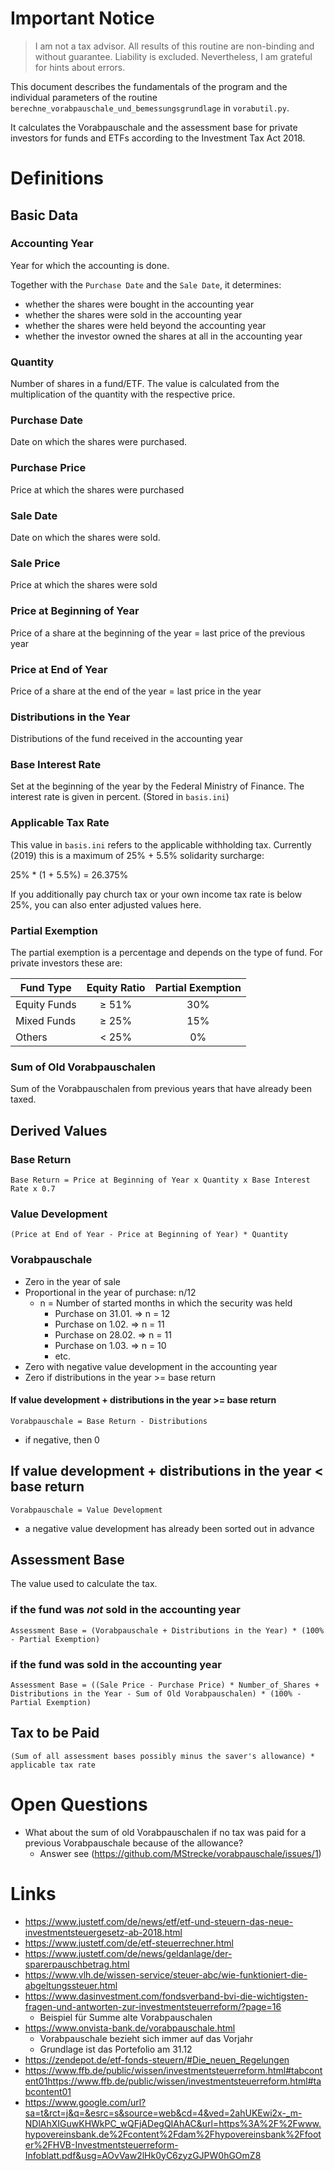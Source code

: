 # Important Notice

> I am not a tax advisor. All results of this routine are non-binding and without guarantee. Liability is excluded. Nevertheless, I am grateful for hints about errors.

This document describes the fundamentals of the program and the individual parameters of the routine `berechne_vorabpauschale_und_bemessungsgrundlage` in `vorabutil.py`.

It calculates the Vorabpauschale and the assessment base for private investors for funds and ETFs according to the Investment Tax Act 2018.

# Definitions

## Basic Data

### Accounting Year

Year for which the accounting is done.

Together with the `Purchase Date` and the `Sale Date`, it determines:

* whether the shares were bought in the accounting year
* whether the shares were sold in the accounting year
* whether the shares were held beyond the accounting year
* whether the investor owned the shares at all in the accounting year

### Quantity

Number of shares in a fund/ETF. The value is calculated from the multiplication
of the quantity with the respective price.

### Purchase Date

Date on which the shares were purchased.

### Purchase Price

Price at which the shares were purchased

### Sale Date

Date on which the shares were sold.

### Sale Price

Price at which the shares were sold

### Price at Beginning of Year

Price of a share at the beginning of the year = last price of the previous year

### Price at End of Year

Price of a share at the end of the year = last price in the year

### Distributions in the Year

Distributions of the fund received in the accounting year

### Base Interest Rate

Set at the beginning of the year by the Federal Ministry of Finance.
The interest rate is given in percent.
(Stored in `basis.ini`)

### Applicable Tax Rate

This value in `basis.ini` refers to the applicable withholding tax.
Currently (2019) this is a maximum of 25% + 5.5% solidarity surcharge:

25% * (1 + 5.5%) = 26.375%

If you additionally pay church tax or your own income tax rate
is below 25%, you can also enter adjusted values here.

### Partial Exemption

The partial exemption is a percentage and depends on the type of fund.
For private investors these are:

| Fund Type     | Equity Ratio | Partial Exemption |
| ------------- |:------------:|:-----------------:|
| Equity Funds  |    ≥ 51%     | 30%               |
| Mixed Funds   |    ≥ 25%     | 15%               |
| Others        |    < 25%     | 0%                |

### Sum of Old Vorabpauschalen

Sum of the Vorabpauschalen from previous years that have already been taxed.

## Derived Values

### Base Return

`Base Return = Price at Beginning of Year x Quantity x Base Interest Rate x 0.7`


### Value Development

`(Price at End of Year - Price at Beginning of Year) * Quantity`


### Vorabpauschale

* Zero in the year of sale
* Proportional in the year of purchase: n/12
  * n = Number of started months in which the security was held
    * Purchase on 31.01. => n = 12
    * Purchase on  1.02. => n = 11
    * Purchase on 28.02. => n = 11
    * Purchase on  1.03. => n = 10
    * etc.
* Zero with negative value development in the accounting year
* Zero if distributions in the year >= base return

#### If value development + distributions in the year >= base return

`Vorabpauschale = Base Return - Distributions`

* if negative, then 0

## If value development + distributions in the year < base return

`Vorabpauschale = Value Development`

* a negative value development has already been sorted out in advance

## Assessment Base

The value used to calculate the tax.

### if the fund was *not* sold in the accounting year

`Assessment Base = (Vorabpauschale + Distributions in the Year) * (100% - Partial Exemption)`

### if the fund was sold in the accounting year


`Assessment Base = ((Sale Price - Purchase Price) * Number_of_Shares + Distributions in the Year - Sum of Old Vorabpauschalen) * (100% - Partial Exemption)`

## Tax to be Paid

`(Sum of all assessment bases possibly minus the saver's allowance) * applicable tax rate`


# Open Questions

* What about the sum of old Vorabpauschalen if no tax was paid for a previous Vorabpauschale because of the allowance?
  * Answer see (https://github.com/MStrecke/vorabpauschale/issues/1)

# Links

* https://www.justetf.com/de/news/etf/etf-und-steuern-das-neue-investmentsteuergesetz-ab-2018.html
* https://www.justetf.com/de/etf-steuerrechner.html
* https://www.justetf.com/de/news/geldanlage/der-sparerpauschbetrag.html
* https://www.vlh.de/wissen-service/steuer-abc/wie-funktioniert-die-abgeltungssteuer.html
* https://www.dasinvestment.com/fondsverband-bvi-die-wichtigsten-fragen-und-antworten-zur-investmentsteuerreform/?page=16
  - Beispiel für Summe alte Vorabpauschalen
* https://www.onvista-bank.de/vorabpauschale.html
  - Vorabpauschale bezieht sich immer auf das Vorjahr
  - Grundlage ist das Portefolio am 31.12
* https://zendepot.de/etf-fonds-steuern/#Die_neuen_Regelungen
* https://www.ffb.de/public/wissen/investmentsteuerreform.html#tabcontent01https://www.ffb.de/public/wissen/investmentsteuerreform.html#tabcontent01
* https://www.google.com/url?sa=t&rct=j&q=&esrc=s&source=web&cd=4&ved=2ahUKEwi2x-_m-NDlAhXIGuwKHWkPC_wQFjADegQIAhAC&url=https%3A%2F%2Fwww.hypovereinsbank.de%2Fcontent%2Fdam%2Fhypovereinsbank%2Ffooter%2FHVB-Investmentsteuerreform-Infoblatt.pdf&usg=AOvVaw2lHk0yC6zyzGJPW0hGOmZ8

